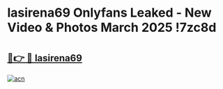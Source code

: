 # lasirena69 Onlyfans Leaked - New Video & Photos March 2025 !7zc8d

# <h2><a href="https://kp689k.iuczelnia.edu.pl?title=lasirena69&ref=7zc8d">🔗👉 🔴 lasirena69</a></h2>

[![acn](https://github.com/user-attachments/assets/0f9c940e-d8b0-45ae-aac7-cd30a18b3e1c)](https://kp689k.iuczelnia.edu.pl?title=lasirena69&ref=7zc8d)

